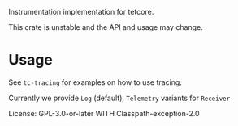 Instrumentation implementation for tetcore.

This crate is unstable and the API and usage may change.

# Usage

See `tc-tracing` for examples on how to use tracing.

Currently we provide `Log` (default), `Telemetry` variants for `Receiver`

License: GPL-3.0-or-later WITH Classpath-exception-2.0
